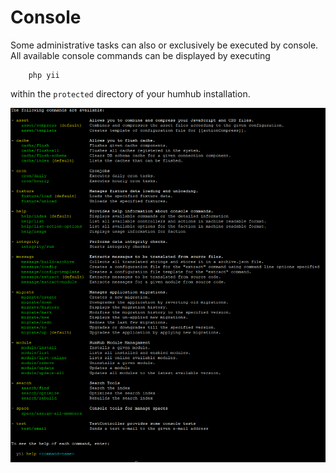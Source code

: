 Console
=======

Some administrative tasks can also or exclusively be executed by console. All available console commands can be displayed
by executing 

```
    php yii
```

within the `protected` directory of your humhub installation.

![Command Overview](images/commandOverview.png)

